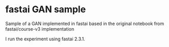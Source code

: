 # fastai GAN sample
Sample of a GAN implemented in fastai based in the original notebook from fastai/course-v3 implementation

I run the experiment using fastai 2.3.1.
